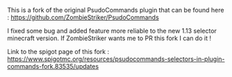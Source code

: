This is a fork of the original PsudoCommands plugin that can be found here :
https://github.com/ZombieStriker/PsudoCommands

I fixed some bug and added feature more reliable to the new 1.13 selector minecraft version. If ZombieStriker wants me to PR this fork I can do it !

Link to the spigot page of this fork : https://www.spigotmc.org/resources/psudocommands-selectors-in-plugin-commands-fork.83535/updates